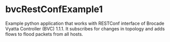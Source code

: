 # bvcRestConfExample1
Example python application that works with RESTConf interface of Brocade Vyatta Controller (BVC) 1.1.1.  It subscribes for changes in topology and adds flows to flood packets from all hosts.
